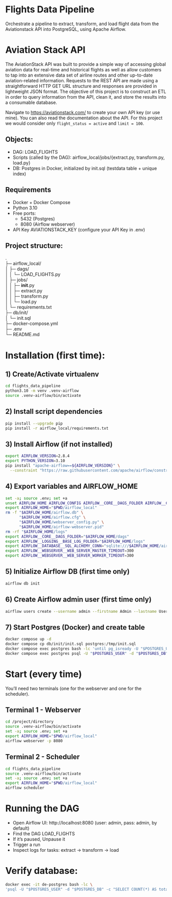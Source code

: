 # Flights Data Pipeline
  
Orchestrate a pipeline to extract, transform, and load flight data from the Aviationstack API into PostgreSQL, using Apache Airflow.
  
# Aviation Stack API
  
The AviationStack API was built to provide a simple way of accessing global aviation data for real-time and historical flights as well as allow customers to tap into an extensive data set of airline routes and other up-to-date aviation-related information. Requests to the REST API are made using a straightforward HTTP GET URL structure and responses are provided in lightweight JSON format. The objective of this project is to construct an ETL in order to query information from the API, clean it, and store the results into a consumable database.
  
Navigate to https://aviationstack.com/ to create your own API key (or use mine). You can also read the documentation about the API. For this project we would consider only `flight_status = active` and `limit = 100`.
  
## Objects:

- DAG: LOAD_FLIGHTS
- Scripts (called by the DAG): airflow_local/jobs/{extract.py, transform.py, load.py}
- DB: Postgres in Docker, initialized by init.sql (testdata table + unique index)

    

## Requirements

- Docker + Docker Compose
- Python 3.10
- Free ports:
  - 5432 (Postgres)
  - 8080 (Airflow webserver)
- API Key AVIATIONSTACK_KEY (configure your API Key in .env)

    

## Project structure:

.  
├─ airflow_local/  
│  ├─ dags/  
│  │  └─ LOAD_FLIGHTS.py  
│  ├─ jobs/  
│  │  ├─ __init__.py  
│  │  ├─ extract.py  
│  │  ├─ transform.py  
│  │  └─ load.py  
│  └─ requirements.txt   
├─ db/init/  
│  └─ init.sql  
├─ docker-compose.yml   
├─ .env  
└─ README.md  

    
    

# Installation (first time):

## 1) Create/Activate virtualenv
```bash
cd flights_data_pipeline
python3.10 -m venv .venv-airflow
source .venv-airflow/bin/activate
```

    

## 2) Install script dependencies
```bash
pip install --upgrade pip
pip install -r airflow_local/requirements.txt
```

    

## 3) Install Airflow (if not installed)
```bash
export AIRFLOW_VERSION=2.8.4
export PYTHON_VERSION=3.10
pip install "apache-airflow==${AIRFLOW_VERSION}" \
  --constraint "https://raw.githubusercontent.com/apache/airflow/constraints-${AIRFLOW_VERSION}/constraints-${PYTHON_VERSION}.txt"
```

    

## 4) Export variables and AIRFLOW_HOME
```bash
set -a; source .env; set +a  
unset AIRFLOW_HOME AIRFLOW_CONFIG AIRFLOW__CORE__DAGS_FOLDER AIRFLOW__CORE__SQL_ALCHEMY_CONN AIRFLOW__LOGGING__BASE_LOG_FOLDER
export AIRFLOW_HOME="$PWD/airflow_local"  
rm -f "$AIRFLOW_HOME/airflow.db" \
      "$AIRFLOW_HOME/airflow.cfg" \
      "$AIRFLOW_HOME/webserver_config.py" \
      "$AIRFLOW_HOME/airflow-webserver.pid"
rm -rf "$AIRFLOW_HOME/logs"
export AIRFLOW__CORE__DAGS_FOLDER="$AIRFLOW_HOME/dags"
export AIRFLOW__LOGGING__BASE_LOG_FOLDER="$AIRFLOW_HOME/logs"
export AIRFLOW__DATABASE__SQL_ALCHEMY_CONN="sqlite:///$AIRFLOW_HOME/airflow.db"
export AIRFLOW__WEBSERVER__WEB_SERVER_MASTER_TIMEOUT=300
export AIRFLOW__WEBSERVER__WEB_SERVER_WORKER_TIMEOUT=300 
```

    

## 5) Initialize Airflow DB (first time only)
```bash
airflow db init
```

    

## 6) Create Airflow admin user (first time only)
```bash
airflow users create --username admin --firstname Admin --lastname User --role Admin --email admin@example.com --password admin 
```

    

## 7) Start Postgres (Docker) and create table
```bash
docker compose up -d  
docker compose cp db/init/init.sql postgres:/tmp/init.sql  
docker compose exec postgres bash -lc 'until pg_isready -U "$POSTGRES_USER" -d "$POSTGRES_DB"; do sleep 1; done'
docker compose exec postgres psql -U "$POSTGRES_USER" -d "$POSTGRES_DB" -f /tmp/init.sql
```

    


# Start (every time)
You’ll need two terminals (one for the webserver and one for the scheduler).

## Terminal 1 - Webserver
```bash
cd /project/directory  
source .venv-airflow/bin/activate  
set -a; source .env; set +a  
export AIRFLOW_HOME="$PWD/airflow_local"  
airflow webserver -p 8080  
```

    

## Terminal 2 - Scheduler
```bash
cd flights_data_pipeline  
source .venv-airflow/bin/activate  
set -a; source .env; set +a    
export AIRFLOW_HOME="$PWD/airflow_local"  
airflow scheduler  
```

    

# Running the DAG

- Open Airflow UI: http://localhost:8080 (user: admin, pass: admin, by default)
- Find the DAG LOAD_FLIGHTS
- If it’s paused, Unpause it
- Trigger a run
- Inspect logs for tasks: extract → transform → load

    

# Verify database:
```bash
docker exec -it de-postgres bash -lc \
'psql -U "$POSTGRES_USER" -d "$POSTGRES_DB" -c "SELECT COUNT(*) AS total FROM public.testdata;"'

```
